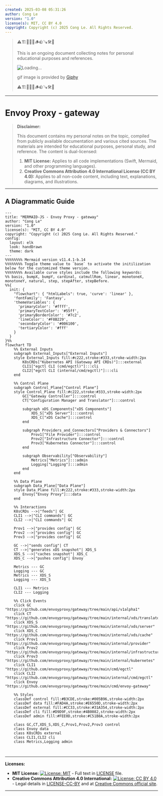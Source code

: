 ```yaml
---
created: 2025-03-08 05:31:26
author: Cong Le
version: "1.0"
license(s): MIT, CC BY 4.0
copyright: Copyright (c) 2025 Cong Le. All Rights Reserved.
---
```


> ⚠️🏗️🚧🦺🧱🪵🪨🪚🛠️👷
> 
> This is an ongoing document collecting notes for personal educational purposes and references. 
> 
> ![Loading...](https://media0.giphy.com/media/v1.Y2lkPTc5MGI3NjExeHJ4YXdtYjJpMDl0MzEwYmU4ZzBobG0waGNiN3MzNzR0d2R2NnMwNSZlcD12MV9pbnRlcm5hbF9naWZfYnlfaWQmY3Q9Zw/26gssNOlBJKjEM3yo/giphy.gif)
> 
> gif image is provided by [Giphy](https://giphy.com)
> 
> ⚠️🏗️🚧🦺🧱🪵🪨🪚🛠️👷

----

# Envoy Proxy - gateway
> **Disclaimer:**
>
> This document contains my personal notes on the topic,
> compiled from publicly available documentation and various cited sources.
> The materials are intended for educational purposes, personal study, and reference.
> The content is dual-licensed:
> 1. **MIT License:** Applies to all code implementations (Swift, Mermaid, and other programming languages).
> 2. **Creative Commons Attribution 4.0 International License (CC BY 4.0):** Applies to all non-code content, including text, explanations, diagrams, and illustrations.
---


## A Diagrammatic Guide 



```mermaid
---
title: "MERMAID-JS - Envoy Proxy - gateway"
author: "Cong Le"
version: "1.0"
license(s): "MIT, CC BY 4.0"
copyright: "Copyright (c) 2025 Cong Le. All Rights Reserved."
config:
  layout: elk
  look: handDrawn
  theme: dark
---
%%%%%%%% Mermaid version v11.4.1-b.14
%%%%%%%% Toggle theme value to `base` to activate the initilization below for the customized theme version.
%%%%%%%% Available curve styles include the following keywords:
%% basis, bumpX, bumpY, cardinal, catmullRom, linear, monotoneX, monotoneY, natural, step, stepAfter, stepBefore.
%%{
  init: {
    "flowchart": { "htmlLabels": true, 'curve': 'linear' },
    'fontFamily': 'Fantasy',
    'themeVariables': {
      'primaryColor': '#ffff',
      'primaryTextColor': '#55ff',
      'primaryBorderColor': '#7c2',
      'lineColor': '#F8B229',
      'secondaryColor': '#006100',
      'tertiaryColor': '#fff'
    }
  }
}%%
flowchart TD
    %% External Inputs
    subgraph External_Inputs["External Inputs"]
    style External_Inputs fill:#c222,stroke:#333,stroke-width:2px
        K8sCRDs["Kubernetes API (Gateway API CRDs)"]:::external
        CLI1["egctl CLI (cmd/egctl)"]:::cli
        CLI2["egctl CLI (internal/cmd/egctl)"]:::cli
    end

    %% Control Plane
    subgraph Control_Plane["Control Plane"]
    style Control_Plane fill:#c222,stroke:#333,stroke-width:2px
        GC["Gateway Controller"]:::control
        CT["Configuration Manager and Translator"]:::control

        subgraph xDS_Components["xDS Components"]
            XDS_S["xDS Server"]:::control
            XDS_C["xDS Cache"]:::control
        end

        subgraph Providers_and_Connectors["Providers & Connectors"]
            Prov1["File Provider"]:::control
            Prov2["Infrastructure Connector"]:::control
            Prov3["Kubernetes Connector"]:::control
        end

        subgraph Observability["Observability"]
            Metrics["Metrics"]:::admin
            Logging["Logging"]:::admin
        end
    end

    %% Data Plane
    subgraph Data_Plane["Data Plane"]
    style Data_Plane fill:#c222,stroke:#333,stroke-width:2px
        Envoy["Envoy Proxy"]:::data
    end

    %% Interactions
    K8sCRDs -->|"feeds"| GC
    CLI1 -->|"CLI commands"| GC
    CLI2 -->|"CLI commands"| GC

    Prov1 -->|"provides config"| GC
    Prov2 -->|"provides config"| GC
    Prov3 -->|"provides config"| GC

    GC -->|"sends config"| CT
    CT -->|"generates xDS snapshot"| XDS_S
    XDS_S -->|"caches snapshot"| XDS_C
    XDS_C -->|"pushes config"| Envoy

    Metrics --- GC
    Logging --- GC
    Metrics --- XDS_S
    Logging --- XDS_S

    CLI1 --- Metrics
    CLI2 --- Logging

    %% Click Events
    click GC "https://github.com/envoyproxy/gateway/tree/main/api/v1alpha1"
    click CT "https://github.com/envoyproxy/gateway/tree/main/internal/xds/translator"
    click XDS_S "https://github.com/envoyproxy/gateway/tree/main/internal/xds/server"
    click XDS_C "https://github.com/envoyproxy/gateway/tree/main/internal/xds/cache"
    click Prov1 "https://github.com/envoyproxy/gateway/tree/main/internal/provider"
    click Prov2 "https://github.com/envoyproxy/gateway/tree/main/internal/infrastructure"
    click Prov3 "https://github.com/envoyproxy/gateway/tree/main/internal/kubernetes"
    click CLI1 "https://github.com/envoyproxy/gateway/tree/main/cmd/egctl"
    click CLI2 "https://github.com/envoyproxy/gateway/tree/main/internal/cmd/egctl"
    click Envoy "https://github.com/envoyproxy/gateway/tree/main/cmd/envoy-gateway"

    %% Styles
    classDef control fill:#B3CDE,stroke:#005B96,stroke-width:2px
    classDef data fill:#FAD4A,stroke:#E6550D,stroke-width:2px
    classDef external fill:#CC33,stroke:#31A354,stroke-width:2px
    classDef cli fill:#D9D9F,stroke:#4B0082,stroke-width:2px
    classDef admin fill:#FEE0D,stroke:#C51B8A,stroke-width:2px

    class GC,CT,XDS_S,XDS_C,Prov1,Prov2,Prov3 control
    class Envoy data
    class K8sCRDs external
    class CLI1,CLI2 cli
    class Metrics,Logging admin



```



---
**Licenses:**

- **MIT License:**  [![License: MIT](https://img.shields.io/badge/License-MIT-yellow.svg)](LICENSE) - Full text in [LICENSE](LICENSE) file.
- **Creative Commons Attribution 4.0 International:** [![License: CC BY 4.0](https://licensebuttons.net/l/by/4.0/88x31.png)](LICENSE-CC-BY) - Legal details in [LICENSE-CC-BY](LICENSE-CC-BY) and at [Creative Commons official site](http://creativecommons.org/licenses/by/4.0/).

---
